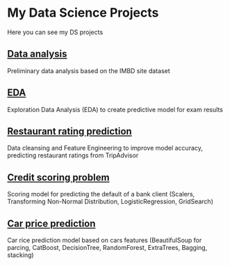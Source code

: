 # My Data Science Projects
Here you can see my DS projects 

[Data analysis](https://github.com/DariaMishina/skillfactory_rds/tree/master/module_1)
---
Preliminary data analysis based on the IMBD site dataset


[EDA](https://github.com/DariaMishina/skillfactory_rds/tree/master/module_2)
---
Exploration Data Analysis (EDA) to create predictive model for exam results



[Restaurant rating prediction](https://github.com/DariaMishina/skillfactory_rds/tree/master/module_3)
---
Data cleansing and Feature Engineering to improve model accuracy, predicting restaurant ratings from TripAdvisor



[Credit scoring problem](https://github.com/DariaMishina/skillfactory_rds/tree/master/module_4)
---
Scoring model for predicting the default of a bank client (Scalers, Transforming Non-Normal Distribution, LogisticRegression, GridSearch)



[Car price prediction](https://github.com/DariaMishina/skillfactory_rds/tree/master/module_5)
---
Car rice prediction model based on cars features (BeautifulSoup for parcing, CatBoost, DecisionTree, RandomForest, ExtraTrees, Bagging, stacking)



